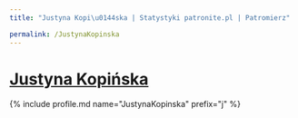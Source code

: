 ```yaml
---
title: "Justyna Kopi\u0144ska | Statystyki patronite.pl | Patromierz"

permalink: /JustynaKopinska
---
```


# [Justyna Kopińska](https://patronite.pl/JustynaKopinska)

{% include profile.md name="JustynaKopinska" prefix="j" %}
